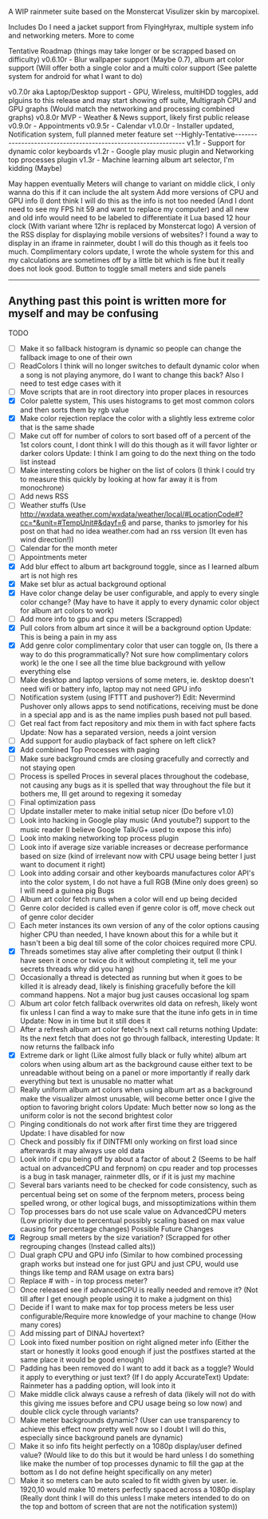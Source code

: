 A WIP rainmeter suite based on the Monstercat Visulizer skin by marcopixel.

Includes Do I need a jacket support from FlyingHyrax, multiple system info and networking meters. More to come

Tentative Roadmap (things may take longer or be scrapped based on difficulty)
v0.6.10r - Blur wallpaper support (Maybe 0.7), album art color support (Will offer both a single color and a multi color support (See palette system for android for what I want to do)

v0.7.0r aka Laptop/Desktop support - GPU, Wireless, multiHDD toggles, add plguins to this release and may start showing off suite, Multigraph CPU and GPU graphs (Would match the networking and processing combined graphs) 
v0.8.0r MVP - Weather & News support, likely first public release
v0.9.0r - Appointments
v0.9.5r - Calendar
v1.0.0r - Installer updated, Notification system, full planned meter feature set
--Highly-Tentative--------------------------------------------------------------
v1.1r - Support for dynamic color keyboards
v1.2r - Google play music plugin and Networking top processes plugin
v1.3r - Machine learning album art selector, I'm kidding (Maybe)

May happen eventually
Meters will change to variant on middle click, I only wanna do this if it can include the alt system
Add more versions of CPU and GPU info (I dont think I will do this as the info is not too needed (And I dont need to see my FPS hit 59 and want to replace my computer) and all new and old info would need to be labeled to differentiate it 
Lua based 12 hour clock (With variant where 12hr is replaced by Monstercat logo)
A version of the RSS display for displaying mobile versions of websites? I found a way to display in an iframe in rainmeter, doubt I will do this though as it feels too much.
Complimentary colors update, I wrote the whole system for this and my calculations are sometimes off by a little bit which is fine but it really does not look good.
Button to toggle small meters and side panels

------------------------------------------------------------------------
Anything past this point is written more for myself and may be confusing
------------------------------------------------------------------------
TODO
- [ ] Make it so fallback histogram is dynamic so people can change the fallback image to one of their own
- [ ] ReadColors I think will no longer switches to default dynamic color when a song is not playing anymore, do I want to change this back? Also I need to test edge cases with it
- [ ] Move scripts that are in root directory into proper places in resources
- [X] Color palette system, This uses histograms to get most common colors and then sorts them by rgb value
- [x] Make color rejection replace the color with a slightly less extreme color that is the same shade
- [ ] Make cut off for number of colors to sort based off of a percent of the 1st colors count, I dont think I will do this though as it will favor lighter or darker colors Update: I think I am going to do the next thing on the todo list instead
- [ ] Make interesting colors be higher on the list of colors (I think I could try to measure this quickly by looking at how far away it is from monochrone)
- [ ] Add news RSS
- [ ] Weather stuffs (Use http://wxdata.weather.com/wxdata/weather/local/#LocationCode#?cc=*&unit=#TempUnit#&dayf=6 and parse, thanks to jsmorley for his post on that had no idea weather.com had an rss version (It even has wind direction!))
- [ ] Calendar for the month meter
- [ ] Appointments meter
- [X] Add blur effect to album art background toggle, since as I learned album art is not high res
- [X] Make set blur as actual background optional
- [X] Have color change delay be user configurable, and apply to every single color cchange? (May have to have it apply to every dynamic color object for album art colors to work)
- [ ] Add more info to gpu and cpu meters (Scrapped)
- [X] Pull colors from album art since it will be a background option Update: This is being a pain in my ass
- [X] Add genre color complimentary color that user can toggle on, (Is there a way to do this programmatically? Not sure how complimentary colors work) Ie the one I see all the time blue background with yellow everything else
- [ ] Make desktop and laptop versions of some meters, ie. desktop doesn't need wifi or battery info, laptop may not need GPU info
- [ ] Notification system (using IFTTT and pushover?) Edit: Nevermind Pushover only allows apps to send notifications, receiving must be done in a special app and is as the name implies push based not pull based.
- [ ] Get real fact from fact repository and mix them in with fact sphere facts Update: Now has a separated version, needs a joint version
- [ ] Add support for audio playback of fact sphere on left click?
- [X] Add combined Top Processes with paging
- [ ] Make sure background cmds are closing gracefully and correctly and not staying open
- [ ] Process is spelled Proces in several places throughout the codebase, not causing any bugs as it is spelled that way throughout the file but it bothers me, Ill get around to regexing it someday
- [ ] Final optimization pass
- [ ] Update installer meter to make initial setup nicer (Do before v1.0)
- [ ] Look into hacking in Google play music (And youtube?) support to the music reader (I believe Google Talk/G+ used to expose this info)
- [ ] Look into making networking top process plugin
- [ ] Look into if average size variable increases or decrease performance based on size (kind of irrelevant now with CPU usage being better I just want to document it right)
- [ ] Look into adding corsair and other keyboards manufactures color API's into the color system, I do not have a full RGB (Mine only does green) so I will need a guinea pig
Bugs
- [ ] Album art color fetch runs when a color will end up being decided 
- [ ] Genre color decided is called even if genre color is off, move check out of genre color decider
- [ ] Each meter instances its own version of any of the color options causing higher CPU than needed, I have known about this for a while but it hasn't been a big deal till some of the color choices required more CPU.
- [X] Threads sometimes stay alive after completing their output (I think I have seen it once or twice do it without completing it, tell me your secrets threads why did you hang)
- [ ] Occasionally a thread is detected as running but when it goes to be killed it is already dead, likely is finishing gracefully before the kill command happens. Not a major bug just causes occasional log spam
- [ ] Album art color fetch  fallback overwrites old data on refresh, likely wont fix unless I can find a way to make sure that the itune info gets in in time Update: Now in in time but it still does it
- [ ] After a refresh album art color fetech's next call returns nothing Update: Its the next fetch that does not go through fallback, interesting Update: It now returns the fallback info
- [X] Extreme dark or light (Like almost fully black or fully white) album art colors when using album art as the background cause either text to be unreadable without being on a panel or more importantly if really dark everything but text is unusable no matter what 
- [ ] Really uniform album art colors when using album art as a background make the visualizer almost unusable, will become better once I give the option to favoring bright colors Update: Much better now so long as the uniform color is not the second brightest color
- [ ] Pinging conditionals do not work after first time they are triggered Update: I have disabled for now
- [ ] Check and possibly fix if DINTFMI only working on first load since afterwards it may always use old data
- [ ] Look into if cpu being off by about a factor of about 2 (Seems to be half actual on advancedCPU and ferpnom) on cpu reader and top processes is a bug in task manager, rainmeter dlls, or if it is just my machine
- [ ] Several bars variants need to be checked for code consistency, such as percentual being set on some of the ferpnom meters, process being spelled wrong, or other logical bugs, and missoptimizations within them
- [ ] Top processes bars do not use scale value on AdvancedCPU meters (Low priority due to percentual possibly scaling based on max value causing for percentage changes)
Possible Future Changes
- [X] Regroup small meters by the size variation? (Scrapped for other regrouping changes (Instead called alts))
- [ ] Dual graph CPU and GPU info (Similar to how combined processing graph works but instead one for just GPU and just CPU, would use things like temp and RAM usage on extra bars)
- [ ] Replace # with - in top process meter?
- [ ] Once released see if advancedCPU is really needed and remove it? (Not till after I get enough people using it to make a judgment on this)
- [ ] Decide if I want to make max for top process meters be less user configurable/Require more knowledge of your machine to change (How many cores)
- [ ] Add missing part of DINAJ hovertext?
- [ ] Look into fixed number position on right aligned meter info (Either the start or honestly it looks good enough if just the postfixes started at the same place it would be good enough)
- [ ] Padding has been removed do I want to add it back as a toggle? Would it apply to everything or just text? (If I do apply AccurateText) Update: Rainmeter has a padding option, will look into it
- [ ] Make middle click always cause a refresh of data (likely will not do with this giving me issues before and CPU usage being so low now) and double click cycle through variants?
- [ ] Make meter backgrounds dynamic? (User can use transparency to achieve this effect now pretty well now so I doubt I will do this, especially since background panels are dynamic)
- [ ] Make it so info fits height perfectly on a 1080p display/user defined value? (Would like to do this but it would be hard unless I do something like make the number of top processes dynamic to fill the gap at the bottom as I do not define height specifically on any meter)
- [ ] Make it so meters can be auto scaled to fit width given by user. ie. 1920,10 would make 10 meters perfectly spaced across a 1080p display (Really dont think I will do this unless I make meters intended to do on the top and bottom of screen that are not the notification system))